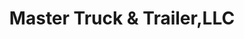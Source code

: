 ---
title: "Master Truck & Trailer,LLC"
url: /waukegan/master-truck-und-trailer-llc/
shop: Autoteile
---